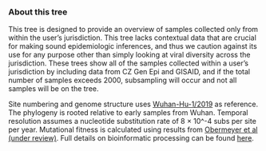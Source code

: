 ### About this tree
This tree is designed to provide an overview of samples collected only from within the user’s jurisdiction. This tree lacks contextual data that are crucial for making sound epidemiologic inferences, and thus we caution against its use for any purpose other than simply looking at viral diversity across the jurisdiction. These trees show all of the samples collected within a user’s jurisdiction by including data from CZ Gen Epi and GISAID, and if the total number of samples exceeds 2000, subsampling will occur and not all samples will be on the tree. 

Site numbering and genome structure uses [Wuhan-Hu-1/2019](https://www.ncbi.nlm.nih.gov/nuccore/MN908947) as reference. The phylogeny is rooted relative to early samples from Wuhan. Temporal resolution assumes a nucleotide substitution rate of 8 &times; 10^-4 subs per site per year. Mutational fitness is calculated using results from [Obermeyer et al (under review)](https://www.medrxiv.org/content/10.1101/2021.09.07.21263228v1). Full details on bioinformatic processing can be found [here](https://github.com/nextstrain/ncov).
